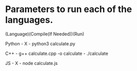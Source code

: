 # Parameters to run each of the languages.
(Language)(Compile(If Needed))(Run)

Python - X - python3 calculate.py

C++ - g++ calculate.cpp -o calculate - ./calculate

JS - X - node calculate.js